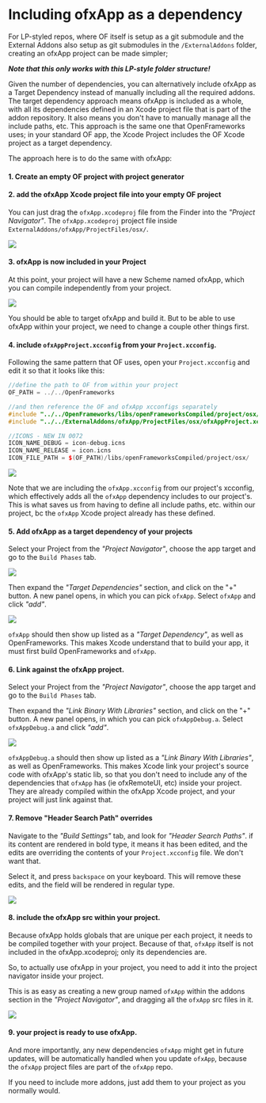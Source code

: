 # Including ofxApp as a dependency

For LP-styled repos, where OF itself is setup as a git submodule and the External Addons also setup as git submodules in the `/ExternalAddons` folder, creating an ofxApp project can be made simpler;

***Note that this only works with this LP-style folder structure!***

Given the number of dependencies, you can alternatively include ofxApp as a Target Dependency instead of manually including all the required addons. The target dependency approach means ofxApp is included as a whole, with all its dependencies defined in an Xcode project file that is part of the addon repository. It also means you don't have to manually manage all the include paths, etc. This approach is the same one that OpenFrameworks uses; in your standard OF app, the Xcode Project includes the OF Xcode project as a target dependency.

The approach here is to do the same with ofxApp:

#### 1. Create an empty OF project with project generator

#### 2. add the ofxApp Xcode project file into your empty OF project

You can just drag the `ofxApp.xcodeproj` file from the Finder into the *"Project Navigator"*. The `ofxApp.xcodeproj` project file inside `ExternalAddons/ofxApp/ProjectFiles/osx/`.

![](ReadMeImages/drag_ofxApp.PNG)

#### 3. ofxApp is now included in your Project

At this point, your project will have a new Scheme named ofxApp, which you can compile independently from your project.

![](ReadMeImages/ofxAppTarget.PNG)

You should be able to target ofxApp and build it. But to be able to use ofxApp within your project, we need to change a couple other things first.

#### 4. include `ofxAppProject.xcconfig` from your `Project.xcconfig`.

Following the same pattern that OF uses, open your `Project.xcconfig` and edit it so that it looks like this:

```c++
//define the path to OF from within your project
OF_PATH = ../../OpenFrameworks

//and then reference the OF and ofxApp xcconfigs separately
#include "../../OpenFrameworks/libs/openFrameworksCompiled/project/osx/CoreOF.xcconfig"
#include "../../ExternalAddons/ofxApp/ProjectFiles/osx/ofxAppProject.xcconfig"

//ICONS - NEW IN 0072
ICON_NAME_DEBUG = icon-debug.icns
ICON_NAME_RELEASE = icon.icns
ICON_FILE_PATH = $(OF_PATH)/libs/openFrameworksCompiled/project/osx/
```

![](ReadMeImages/xcconfig.PNG)

Note that we are including the `ofxApp.xcconfig` from our project's xcconfig, which effectively adds all the `ofxApp` dependency includes to our project's. This is what saves us from having to define all include paths, etc. within our project, bc the `ofxApp` Xcode project already has these defined.


#### 5. Add ofxApp as a target dependency of your projects

Select your Project from the *"Project Navigator"*, choose the app target and go to the `Build Phases` tab.

![](ReadMeImages/BuildPhases.PNG)

Then expand the *"Target Dependencies"* section, and click on the "+" button. A new panel opens, in which you can pick `ofxApp`. Select `ofxApp` and click *"add"*.

![](ReadMeImages/addPhase.PNG)

`ofxApp` should then show up listed as a *"Target Dependency"*, as well as OpenFrameworks. This makes Xcode understand that to build your app, it must first build OpenFrameworks and `ofxApp`.

#### 6. Link against the ofxApp project.

Select your Project from the *"Project Navigator"*, choose the app target and go to the `Build Phases` tab.

Then expand the *"Link Binary With Libraries"* section, and click on the "+" button. A new panel opens, in which you can pick `ofxAppDebug.a`. Select `ofxAppDebug.a` and click *"add"*.

![](ReadMeImages/linkWith.PNG)

`ofxAppDebug.a` should then show up listed as a *"Link Binary With Libraries"*, as well as OpenFrameworks. This makes Xcode link your project's source code with ofxApp's static lib, so that you don't need to include any of the dependencies that `ofxApp` has (ie ofxRemoteUI, etc) inside your project. They are already compiled within the ofxApp Xcode project, and your project will just link against that.

#### 7. Remove "Header Search Path" overrides

Navigate to the *"Build Settings"* tab, and look for *"Header Search Paths"*. if its content are rendered in bold type, it means it has been edited, and the edits are overriding the contents of your `Project.xcconfig` file. We don't want that.

Select it, and press `backspace` on your keyboard. This will remove these edits, and the field will be rendered in regular type.


![](ReadMeImages/rmEdits.PNG)

#### 8. include the ofxApp src within your project.

Because ofxApp holds globals that are unique per each project, it needs to be compiled together with your project. Because of that, `ofxApp` itself is not included in the ofxApp.xcodeproj; only its dependencies are.

So, to actually use ofxApp in your project, you need to add it into the project navigator inside your project.

This is as easy as creating a new group named `ofxApp` within the addons section in the *"Project Navigator"*, and dragging all the `ofxApp` src files in it.

![](ReadMeImages/ofxAppAddon.PNG)


#### 9. your project is ready to use ofxApp.

And more importantly, any new dependencies `ofxApp` might get in future updates, will be automatically handled when you update `ofxApp`, because the `ofxApp` project files are part of the `ofxApp` repo.

If you need to include more addons, just add them to your project as you normally would.
